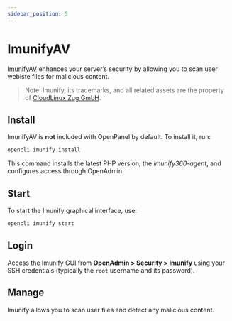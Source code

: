 ```yaml
---
sidebar_position: 5
---
```


# ImunifyAV

[ImunifyAV](https://cloudlinux.zendesk.com/hc/en-us/articles/4716287786396-Imunify360-Standalone-installation-guide-with-integration-conf-examples) enhances your server’s security by allowing you to scan user webiste files for malicious content.

> Note: Imunify, its trademarks, and all related assets are the property of [CloudLinux Zug GmbH](https://cloudlinux.com/).

## Install

ImunifyAV is **not** included with OpenPanel by default. To install it, run:

```bash
opencli imunify install
```

This command installs the latest PHP version, the *imunify360-agent*, and configures access through OpenAdmin.

## Start

To start the Imunify graphical interface, use:

```bash
opencli imunify start
```

## Login

Access the Imunify GUI from **OpenAdmin > Security > Imunify** using your SSH credentials (typically the `root` username and its password).

## Manage

Imunify allows you to scan user files and detect any malicious content.

